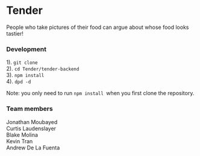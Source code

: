 # Tender
People who take pictures of their food can argue about whose food looks tastier!

### Development
1). ```git clone ``` <br>
2). ```cd Tender/tender-backend ``` <br>
3). ```npm install ``` <br>
4). ```dpd -d ``` <br>

Note: you only need to run ```npm install ```when you first clone the repository.

### Team members
Jonathan Moubayed <br>
Curtis Laudenslayer <br>
Blake Molina <br>
Kevin Tran <br>
Andrew De La Fuenta <br>

